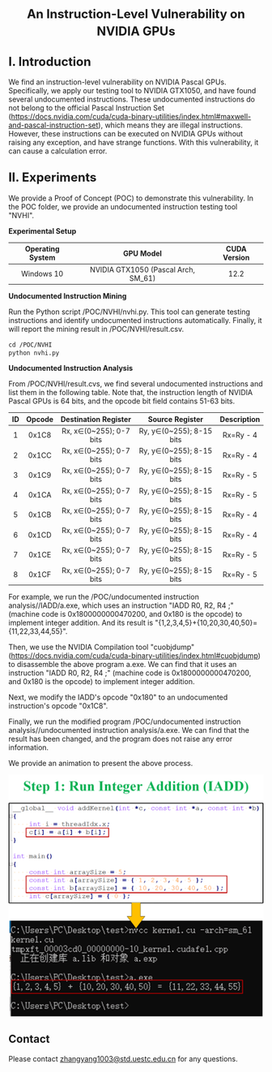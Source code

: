 # <center><font size=5> An Instruction-Level Vulnerability on NVIDIA GPUs</font></center>

## <font size=5> I. Introduction</font>

We find an instruction-level vulnerability on NVIDIA Pascal GPUs. Specifically, we apply our testing tool to NVIDIA GTX1050, and have found several undocumented instructions. These undocumented instructions do not belong to the official Pascal Instruction Set (https://docs.nvidia.com/cuda/cuda-binary-utilities/index.html#maxwell-and-pascal-instruction-set), which means they are illegal instructions. However, these instructions can be executed on NVIDIA GPUs without raising any exception, and have strange functions. With this vulnerability, it can cause a calculation error. 

## <font size=5> II. Experiments</font>

We provide a Proof of Concept (POC) to demonstrate this vulnerability. In the POC folder, we provide an undocumented instruction testing tool "NVHI".

**Experimental Setup**

| Operating System |              GPU Model              | CUDA Version |
| :--------------: | :---------------------------------: | :----------: |
|    Windows 10    | NVIDIA GTX1050 (Pascal Arch, SM_61) |     12.2     |

**Undocumented Instruction Mining**

Run the Python script /POC/NVHI/nvhi.py. This tool can generate testing instructions and identify undocumented instructions automatically. Finally, it will report the mining result in /POC/NVHI/result.csv.

```
cd /POC/NVHI
python nvhi.py
```

**Undocumented Instruction Analysis**

From /POC/NVHI/result.cvs, we find several undocumented instructions and list them in the following table. Note that, the instruction length of NVIDIA Pascal GPUs is 64 bits, and the opcode bit field contains 51-63 bits.

|  ID  | Opcode |  Destination Register   |     Source Register      | **Description** |
| :--: | :----: | :---------------------: | :----------------------: | :-------------: |
|  1   | 0x1C8  | Rx, x∈(0~255); 0-7 bits | Ry, y∈(0~255); 8-15 bits |    Rx=Ry - 4    |
|  2   | 0x1CC  | Rx, x∈(0~255); 0-7 bits | Ry, y∈(0~255); 8-15 bits |    Rx=Ry - 4    |
|  3   | 0x1C9  | Rx, x∈(0~255); 0-7 bits | Ry, y∈(0~255); 8-15 bits |    Rx=Ry - 5    |
|  4   | 0x1CA  | Rx, x∈(0~255); 0-7 bits | Ry, y∈(0~255); 8-15 bits |    Rx=Ry - 5    |
|  5   | 0x1CB  | Rx, x∈(0~255); 0-7 bits | Ry, y∈(0~255); 8-15 bits |    Rx=Ry - 4    |
|  6   | 0x1CD  | Rx, x∈(0~255); 0-7 bits | Ry, y∈(0~255); 8-15 bits |    Rx=Ry - 4    |
|  7   | 0x1CE  | Rx, x∈(0~255); 0-7 bits | Ry, y∈(0~255); 8-15 bits |    Rx=Ry - 5    |
|  8   | 0x1CF  | Rx, x∈(0~255); 0-7 bits | Ry, y∈(0~255); 8-15 bits |    Rx=Ry - 5    |

For example, we run the /POC/undocumented instruction analysis//IADD/a.exe, which uses an instruction "IADD R0, R2, R4 ;" (machine code is 0x1800000000470200, and 0x180 is the opcode) to implement integer addition. And its result is "{1,2,3,4,5}+{10,20,30,40,50}={11,22,33,44,55}".

Then, we use the NVIDIA Compilation tool "cuobjdump" (https://docs.nvidia.com/cuda/cuda-binary-utilities/index.html#cuobjdump) to disassemble the above program a.exe. We can find that it uses an instruction "IADD R0, R2, R4 ;" (machine code is 0x1800000000470200, and 0x180 is the opcode) to implement integer addition. 

Next, we modify the IADD's opcode "0x180" to an undocumented instruction's opcode "0x1C8". 

Finally, we run the modified program /POC/undocumented instruction analysis//undocumented instruction analysis/a.exe. We can find that the result has been changed, and the program does not raise any error information.

We provide an animation to present the above process. 

![GPU3](https://github.com/uestc-cyberlab/gpu_undocumented_instruction/blob/main/POC/image/animation.gif)

## Contact

Please contact zhangyang1003@std.uestc.edu.cn for any questions. 

